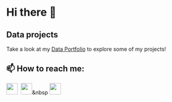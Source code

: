 # Hi there 👋

## Data projects

Take a look at my [Data Portfolio](Portfolio.md) to explore some of my projects!

## 📫 How to reach me:

<a href="https://www.facebook.com/aurimas.huhu"><img src="https://upload.wikimedia.org/wikipedia/commons/5/51/Facebook_f_logo_%282019%29.svg" width="30" height="30"></a>&nbsp;    <a href="mailto:naujalisaurimas@gmail.com"><img src="https://upload.wikimedia.org/wikipedia/commons/thumb/7/7e/Gmail_icon_%282020%29.svg/800px-Gmail_icon_%282020%29.svg.png" width="30" height="30"></a>&nbsp   <a href="https://discord.com/users/auris8706"><img src="https://upload.wikimedia.org/wikipedia/commons/6/6c/Discord_logo_2023.svg" width="30" height="30"></a>


<!--
**Aurimas-N/Aurimas-N** is a ✨ _special_ ✨ repository because its `README.md` (this file) appears on your GitHub profile.

Here are some ideas to get you started:

- 🔭 I’m currently working on ...
- 🌱 I’m currently learning ...
- 👯 I’m looking to collaborate on ...
- 🤔 I’m looking for help with ...
- 💬 Ask me about ...
- 📫 How to reach me: ...
- 😄 Pronouns: ...
- ⚡ Fun fact: ...
-->
